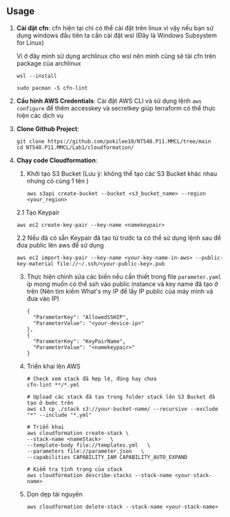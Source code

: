 ## Usage
1. **Cài đặt cfn**: cfn hiện tại chỉ có thể cài đặt trên linux vì vậy nếu bạn sử dụng windows đầu tiên ta cần cài đặt wsl (Đây là Windows Subsystem for Linux)


    Vì ở đây mình sử dụng archlinux cho wsl nên mình cũng sẽ tải cfn trên package của archlinux
      ```
      wsl --install
      
      sudo pacman -S cfn-lint 
      ```
2. **Cấu hình AWS Credentials**: Cài đặt AWS CLI và sử dụng lệnh ```aws configure``` để thêm accesskey và secretkey giúp terraform có thể thực hiện các dịch vụ
3. **Clone Github Project**:
      ```
      git clone https://github.com/pokilee10/NT548.P11.MMCL/tree/main
      cd NT548.P11.MMCL/Lab1/cloudformation/
      ```
4. **Chạy code Cloudformation**:
   
   1. Khởi tạo S3 Bucket (Lưu ý: không thể tạo các S3 Bucket khác nhau nhưng có cùng 1 tên )
      ```
      aws s3api create-bucket --bucket <s3_bucket_name> --region <your_region>
      ```
   2.1 Tạo Keypair
      ```
      aws ec2 create-key-pair --key-name <namekeypair>
      ```
   2.2 Nếu đã có sẵn Keypair đã tạo từ trước ta có thể sử dụng lệnh sau để đưa public lên aws để sử dụng 
      ```
      aws ec2 import-key-pair --key-name <your-key-name-in-aws> --public-key-material file://~/.ssh/<your-public-key>.pub
      ```
    
   3. Thực hiện chỉnh sửa các biến nếu cần thiết trong file ``parameter.yaml`` ip mong muốn có thể ssh vào public instance và key name đã tạo ở trên
    (Nên tìm kiếm What's my IP để lấy IP public cùa máy mình vả đưa vào IP)
      ```
      {
        "ParameterKey": "AllowedSSHIP",
        "ParameterValue": "<your-device-ip>" 
      },
      {
        "ParameterKey": "KeyPairName",
        "ParameterValue": "<namekeypair>"
      }
      ```

   4. Triển khai lên AWS
      ```
      # Check xem stack đã hợp lệ, đúng hay chưa
      cfn-lint **/*.yml  

      # Upload các stack đã tạo trong folder stack lên S3 Bucket đã tạo ở bước trên
      aws s3 cp ./stack s3://your-bucket-name/ --recursive --exclude "*" --include "*.yml" 

      # Triển khai
      aws cloudformation create-stack \
      --stack-name <nameStack>   \
      --template-body file://templates.yml   \
      --parameters file://parameter.json   \
      --capabilities CAPABILITY_IAM CAPABILITY_AUTO_EXPAND

      # Kiểm tra tình trạng của stack
      aws cloudformation describe-stacks --stack-name <your-stack-name>
      ```
   5. Dọn dẹp tài nguyên
      ```
      aws cloudformation delete-stack --stack-name <your-stack-name>
      ```
<!-- END_TF_DOCS -->